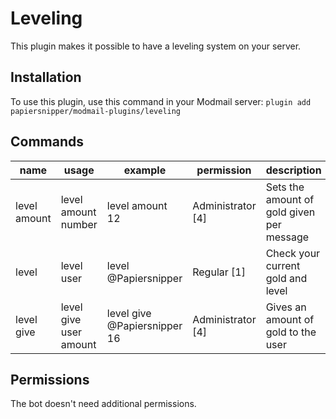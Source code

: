 # Leveling

This plugin makes it possible to have a leveling system on your server.

## Installation

To use this plugin, use this command in your Modmail server: `plugin add papiersnipper/modmail-plugins/leveling`

## Commands

| name         | usage                  | example                      | permission         |description                                |
|--------------|------------------------|------------------------------|--------------------|-------------------------------------------|
| level amount | level amount number    | level amount 12              | Administrator [4]  | Sets the amount of gold given per message |
| level        | level user             | level @Papiersnipper         | Regular [1]        | Check your current gold and level         |
| level give   | level give user amount | level give @Papiersnipper 16 | Administrator [4]  | Gives an amount of gold to the user       |

## Permissions

The bot doesn't need additional permissions.